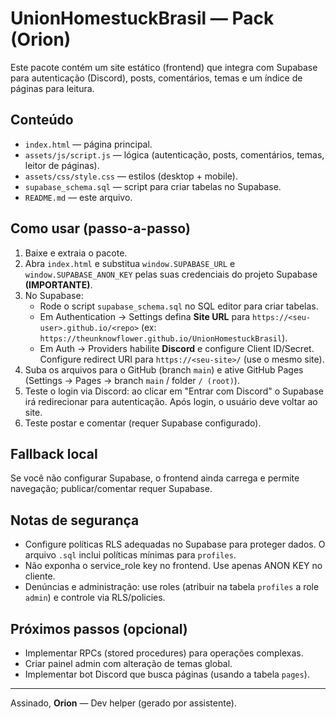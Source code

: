 # UnionHomestuckBrasil — Pack (Orion)

Este pacote contém um site estático (frontend) que integra com Supabase para autenticação (Discord), posts, comentários, temas e um índice de páginas para leitura.

## Conteúdo
- `index.html` — página principal.
- `assets/js/script.js` — lógica (autenticação, posts, comentários, temas, leitor de páginas).
- `assets/css/style.css` — estilos (desktop + mobile).
- `supabase_schema.sql` — script para criar tabelas no Supabase.
- `README.md` — este arquivo.

## Como usar (passo-a-passo)
1. Baixe e extraia o pacote.
2. Abra `index.html` e substitua `window.SUPABASE_URL` e `window.SUPABASE_ANON_KEY` pelas suas credenciais do projeto Supabase **(IMPORTANTE)**.
3. No Supabase:
   - Rode o script `supabase_schema.sql` no SQL editor para criar tabelas.
   - Em Authentication → Settings defina **Site URL** para `https://<seu-user>.github.io/<repo>` (ex: `https://theunknowflower.github.io/UnionHomestuckBrasil`).
   - Em Auth → Providers habilite **Discord** e configure Client ID/Secret. Configure redirect URI para `https://<seu-site>/` (use o mesmo site).
4. Suba os arquivos para o GitHub (branch `main`) e ative GitHub Pages (Settings → Pages → branch `main` / folder `/ (root)`).
5. Teste o login via Discord: ao clicar em "Entrar com Discord" o Supabase irá redirecionar para autenticação. Após login, o usuário deve voltar ao site.
6. Teste postar e comentar (requer Supabase configurado).

## Fallback local
Se você não configurar Supabase, o frontend ainda carrega e permite navegação; publicar/comentar requer Supabase.

## Notas de segurança
- Configure políticas RLS adequadas no Supabase para proteger dados. O arquivo `.sql` inclui políticas mínimas para `profiles`.
- Não exponha o service_role key no frontend. Use apenas ANON KEY no cliente.
- Denúncias e administração: use roles (atribuir na tabela `profiles` a role `admin`) e controle via RLS/policies.

## Próximos passos (opcional)
- Implementar RPCs (stored procedures) para operações complexas.
- Criar painel admin com alteração de temas global.
- Implementar bot Discord que busca páginas (usando a tabela `pages`).

---

Assinado,
**Orion** — Dev helper (gerado por assistente).  
